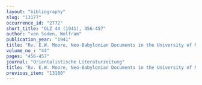 ```yaml
---
layout: "bibliography"
slug: "13177"
occurrence_id: "2772"
short_title: "OLZ 44 (1941), 456-457"
author: "von Soden, Wolfram"
publication_year: "1941"
title: "Rv. E.W. Moore, Neo-Babylonian Documents in the University of Michigan Collection"
volume_no_: "44"
pages: "456-457"
journal: "Orientalistische Literaturzeitung"
title: "Rv. E.W. Moore, Neo-Babylonian Documents in the University of Michigan Collection"
previous_item: "13180"
---
```

